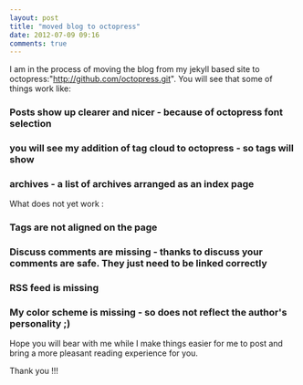 ```yaml
---
layout: post
title: "moved blog to octopress"
date: 2012-07-09 09:16
comments: true
---
```

 I am in the process of moving the blog from my jekyll based site to octopress:"http://github.com/octopress.git". You will see that some of
things work like:

### Posts show up clearer and nicer - because of octopress font selection
### you will see my addition of tag cloud to octopress - so tags will show
### archives - a list of archives arranged as an index page

What does not yet work :

### Tags are not aligned on the page
### Discuss comments are missing - thanks to discuss your comments are safe. They just need to be linked correctly
### RSS feed is missing
### My color scheme is missing - so does not reflect the author's personality ;)


Hope you will bear with me while I make things easier for me to post and bring a more pleasant reading experience for  you.

Thank you !!!

